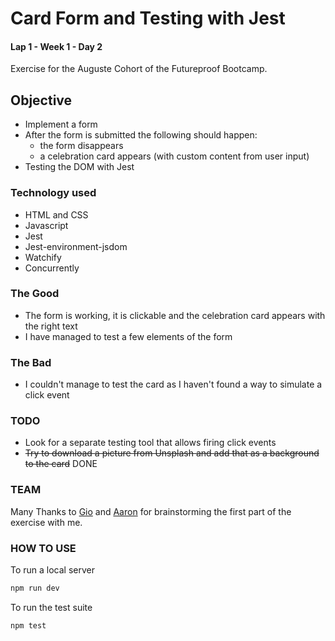 # Card Form and Testing with Jest

#### Lap 1 - Week 1 - Day 2

Exercise for the Auguste Cohort of the Futureproof Bootcamp.

## Objective

- Implement a form
- After the form is submitted the following should happen:
  - the form disappears
  - a celebration card appears (with custom content from user input)
- Testing the DOM with Jest

### Technology used

- HTML and CSS
- Javascript
- Jest
- Jest-environment-jsdom
- Watchify
- Concurrently

### The Good

- The form is working, it is clickable and the celebration card appears with the right text
- I have managed to test a few elements of the form

### The Bad

- I couldn't manage to test the card as I haven't found a way to simulate a click event

### TODO

- Look for a separate testing tool that allows firing click events
- ~~Try to download a picture from Unsplash and add that as a background to the card~~ DONE

### TEAM

Many Thanks to [Gio](https://github.com/Gioele-M) and [Aaron](https://github.com/Aaron-Marsh) for brainstorming the first part of the exercise with me.

### HOW TO USE

To run a local server

```bash
npm run dev
```

To run the test suite

```bash
npm test
```
